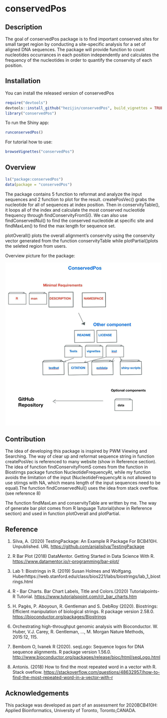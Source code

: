 
<!-- README.md is generated from README.Rmd. Please edit that file -->

# conservedPos

<!-- badges: start -->

<!-- badges: end -->

## Description

The goal of conservedPos package is to find important conserved sites
for small target region by conducting a site-specific analysis for a set
of aligned DNA sequences. The package will provide function to count
nucleotides occurrances in each position independently and calculates
the frequency of the nucleotides in order to quantify the conservity of
each position.

## Installation

You can install the released version of conservedPos

``` r
require("devtools")
devtools::install_github("hezijin/conservedPos", build_vignettes = TRUE)
library("conservedPos")
```

To run the Shiny app:

``` r
runconservedPos()
```

For tutorial how to use:

``` r
browseVignettes("conservedPos")
```

## Overview

``` r
ls("package:conservedPos")
data(package = "conservedPos")
```

The package contains 5 function to reformat and analyze the input
sequences and 2 function to plot for the result. createPosVec() grabs
the nucleotide for all of sequences at index position. Then in
conservityTable(), it loops all of the index and calculate the most
conserved nucleotide frequency through findConservityFromS(). We can
also use findConservedNul() to find the conserved nucleotide at specific
site and findMaxLen() to find the max length for sequence set.

plotOverall() plots the overall alignment’s conservity using the
conservity vector generated from the function conservityTable while
plotPartial()plots the seleted region from users.

Overview picture for the package:

![](./inst/extdata/conservedPos_overview.jpg)

## Contribution

The idea of developing this package is inspired by PWM Viewing and
Searching. The way of clear up and reformat sequence string in function
createPosVec is referenced to many website (show in Reference section).
The idea of function findConservityFromS comes from the function in
Biostirngs package function NucleotideFrequencyAt, while my function
avoids the limitation of the input (NucleotideFrequencyAt is not allowed
to use stirngs with NA, which means length of the input sequences need
to be equal).The function findConservedNul() uses the idea from stack
overflow.(see reference 8)

The function findMaxLen and conservityTable are written by me. The way
of generate bar plot comes from R language Tutorial(show in Reference
section) and used in function plotOverall and plotPartial.

## Reference

1.  Silva, A. (2020) TestingPackage: An Example R Package For BCB410H.
    Unpublished. URL <https://github.com/anjalisilva/TestingPackage>

2.  R Bar Plot (2018) DataMentor. Getting Started in Data Science With
    R. <https://www.datamentor.io/r-programming/bar-plot/>

3.  Lab 1: Biostrings in R. (2019) Susan Holmes and Wolfgang.
    Huberhttps://web.stanford.edu/class/bios221/labs/biostrings/lab\_1\_biostrings.html

4.  R - Bar Charts. Bar Chart Labels, Title and Colors.(2020)
    Tutorialpoints-R Tutorial.
    <https://www.tutorialspoint.com/r/r_bar_charts.htm>

5.  H. Pagès, P. Aboyoun, R. Gentleman and S. DebRoy (2020). Biostrings:
    Efficient manipulation of biological strings. R package version
    2.58.0. <https://bioconductor.org/packages/Biostrings>

6.  Orchestrating high-throughput genomic analysis with Bioconductor. W.
    Huber, V.J. Carey, R. Gentleman, …, M. Morgan Nature Methods,
    2015:12, 115.

7.  Bembom O, Ivanek R (2020). seqLogo: Sequence logos for DNA sequence
    alignments. R package version 1.56.0.
    <http://www.bioconductor.org/packages/release/bioc/html/seqLogo.html>

8.  Antonis. (2018) How to find the most repeated word in a vector with
    R. Stack oveflow.
    <https://stackoverflow.com/questions/48632957/how-to-find-the-most-repeated-word-in-a-vector-with-r>

## Acknowledgements

This package was developed as part of an assessment for 2020BCB410H:
Applied Bioinformatics, University of Toronto, Toronto,CANADA.
